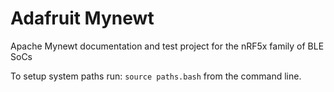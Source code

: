 # Adafruit Mynewt

Apache Mynewt documentation and test project for the nRF5x family of BLE SoCs

To setup system paths run: `source paths.bash` from the command line.
